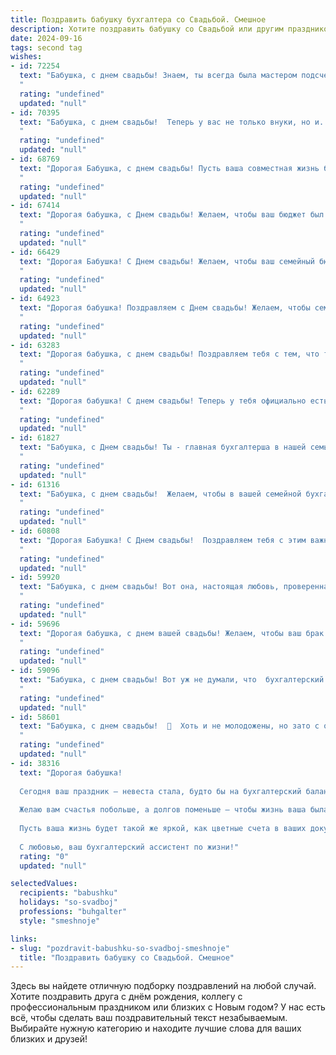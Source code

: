 ```yaml
---
title: Поздравить бабушку бухгалтера со Свадьбой. Смешное
description: Хотите поздравить бабушку со Свадьбой или другим праздником? Наш ИИ создаст незабываемое поздравление, а вы обязательно выделитесь среди других.  
date: 2024-09-16
tags: second tag
wishes:
- id: 72254
  text: "Бабушка, с днем свадьбы! Знаем, ты всегда была мастером подсчета – теперь вот и официально скрепила свой бюджет с чьим-то другим! Желаем, чтобы ваши совместные счета всегда были в плюсе, а дебет с кредитом не расходились, как твои балансы!
  "
  rating: "undefined"
  updated: "null"
- id: 70395
  text: "Бабушка, с днем свадьбы!  Теперь у вас не только внуки, но и... новый муж!  Желаем вам финансовой стабильности и чтобы этот дебет с кредитом у вас всегда сходился! 😜
  "
  rating: "undefined"
  updated: "null"
- id: 68769
  text: "Дорогая Бабушка, с днем свадьбы! Пусть ваша совместная жизнь будет такой же сладкой и стабильной, как годовой баланс, который вы умело составляете! 😉🥂
  "
  rating: "undefined"
  updated: "null"
- id: 67414
  text: "Дорогая бабушка, с Днем свадьбы! Желаем, чтобы ваш бюджет был таким же полным, как и ваша любовь, а дебет с кредитом всегда сходились, как вы с дедушкой! Пусть ваша семейная бухгалтерия ведется только в плюсе, а дефицит будет только в любви!
  "
  rating: "undefined"
  updated: "null"
- id: 66429
  text: "Дорогая Бабушка! С Днем свадьбы! Желаем, чтобы ваш семейный бюджет был всегда в плюсе, а расходы - только на приятные мелочи! Пусть любимый внук - самый главный твой бухгалтер, а счастье -  самый сладкий бонус! 🎉🥂
  "
  rating: "undefined"
  updated: "null"
- id: 64923
  text: "Дорогая бабушка! Поздравляем с Днем свадьбы! Желаем, чтобы семейный бюджет всегда был в плюсе, а любовь росла в геометрической прогрессии, как дебет с кредитом! Пусть ваша жизнь будет такой же яркой и стабильной, как отчет, составленный профессиональным бухгалтером! 🎉🥂
  "
  rating: "undefined"
  updated: "null"
- id: 63283
  text: "Дорогая бабушка, с днем свадьбы! Поздравляем тебя с тем, что ты, наконец, нашла того, кто сможет терпеть твои \"бухгалтерские\" шутки! 🎉 Желаем, чтобы этот союз был таким же прибыльным, как твоя карьера, и чтобы в вашей семье всегда царило взаимопонимание, как в балансе! 😉
  "
  rating: "undefined"
  updated: "null"
- id: 62289
  text: "Дорогая бабушка! С днем свадьбы! Теперь у тебя официально есть главный бухгалтер в семье, который будет следить за семейным бюджетом. Надеемся, ты не будешь скучать по работе, ведь теперь у тебя будет новый \"дебитор\" - твой любимый внук/внучка!
  "
  rating: "undefined"
  updated: "null"
- id: 61827
  text: "Бабушка, с Днем свадьбы! Ты - главная бухгалтерша в нашей семье, ну а сегодня - главная героиня. Пусть в твоей семейной бухгалтерии всегда будет только прибыль, а дефицит - только в любви!
  "
  rating: "undefined"
  updated: "null"
- id: 61316
  text: "Бабушка, с днем свадьбы!  Желаем, чтобы в вашей семейной бухгалтерии всегда был \"плюс\" и никаких \"минусов\" — только любовь, радость и счастливые моменты!  🎉
  "
  rating: "undefined"
  updated: "null"
- id: 60808
  text: "Дорогая Бабушка! С Днем свадьбы!  Поздравляем тебя с этим важным событием!  Теперь ты официально замужем за своей любимой профессией - бухгалтерией! Желаем, чтобы  в  вашем браке царили порядок, баланс  и достаток! 😜
  "
  rating: "undefined"
  updated: "null"
- id: 59920
  text: "Бабушка, с днем свадьбы! Вот она, настоящая любовь, проверенная годами работы с бухгалтерскими отчетами! Желаем вам, чтобы семейный бюджет всегда был в плюсе, а ваши отношения – на балансе счастья! 🎉🥂
  "
  rating: "undefined"
  updated: "null"
- id: 59696
  text: "Дорогая бабушка, с днем вашей свадьбы! Желаем, чтобы ваш брак был таким же крепким и устойчивым, как ваш бухгалтерский баланс! Пусть все ваши расходы будут только на радость, а дивиденды от любви - неиссякаемы! 🥂
  "
  rating: "undefined"
  updated: "null"
- id: 59096
  text: "Бабушка, с днем свадьбы! Вот уж не думали, что  бухгалтерский талант к подсчету  приведет тебя к такому прекрасному событию!  Желаем, чтобы ваш бюджет был полон любви, а счетчик счастья никогда не останавливался!
  "
  rating: "undefined"
  updated: "null"
- id: 58601
  text: "Бабушка, с днем свадьбы!  🎉  Хоть и не молодожены, но зато с опытом, как говорится, - в бухгалтерии на двоих, теперь точно не запутаетесь! 😂  Желаем вам, чтобы семейный бюджет всегда был в плюсе, а любовь – в дефиците (в хорошем смысле, конечно). 😉
  "
  rating: "undefined"
  updated: "null"
- id: 38316
  text: "Дорогая бабушка!
  
  Сегодня ваш праздник — невеста стала, будто бы на бухгалтерский баланс встала! Пусть в сердце у вас всегда будет \"прибыль\" любви, а \"расходы на огорчения\" останутся в прошлом!
  
  Желаю вам счастья побольше, а долгов поменьше — чтобы жизнь ваша была, как хорошо составленный отчет, всегда с \"чистыми\" страницами и \"большим\" кредитом радости!
  
  Пусть ваша жизнь будет такой же яркой, как цветные счета в ваших документах и такой же вкусной, как ваши фирменные пироги на семейных праздниках!
  
  С любовью, ваш бухгалтерский ассистент по жизни!"
  rating: "0"
  updated: "null"

selectedValues:
  recipients: "babushku"
  holidays: "so-svadboj"
  professions: "buhgalter"
  style: "smeshnoje"

links:
- slug: "pozdravit-babushku-so-svadboj-smeshnoje"
  title: "Поздравить бабушку со Свадьбой. Смешное"
---
```


Здесь вы найдете отличную подборку поздравлений на любой случай. 
Хотите поздравить друга с днём рождения, коллегу с профессиональным праздником или близких с Новым годом? У нас есть всё, чтобы сделать ваш поздравительный текст незабываемым. Выбирайте нужную категорию и находите лучшие слова для ваших близких и друзей!
